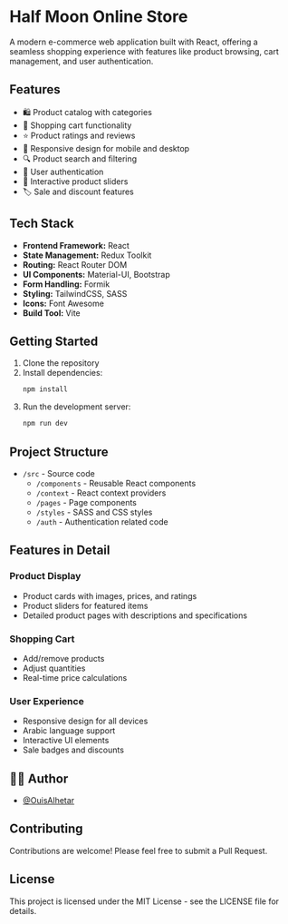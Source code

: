 # Half Moon Online Store

A modern e-commerce web application built with React, offering a seamless shopping experience with features like product browsing, cart management, and user authentication.

## Features

- 🛍️ Product catalog with categories
- 🛒 Shopping cart functionality
- ⭐ Product ratings and reviews
- 📱 Responsive design for mobile and desktop
- 🔍 Product search and filtering
- 👤 User authentication
- 💫 Interactive product sliders
- 🏷️ Sale and discount features

## Tech Stack

- **Frontend Framework:** React
- **State Management:** Redux Toolkit
- **Routing:** React Router DOM
- **UI Components:** Material-UI, Bootstrap
- **Form Handling:** Formik
- **Styling:** TailwindCSS, SASS
- **Icons:** Font Awesome
- **Build Tool:** Vite

## Getting Started

1. Clone the repository
2. Install dependencies:
   ```bash
   npm install
   ```
3. Run the development server:
   ```bash
   npm run dev
   ```

## Project Structure

- `/src` - Source code
  - `/components` - Reusable React components
  - `/context` - React context providers
  - `/pages` - Page components
  - `/styles` - SASS and CSS styles
  - `/auth` - Authentication related code

## Features in Detail

### Product Display
- Product cards with images, prices, and ratings
- Product sliders for featured items
- Detailed product pages with descriptions and specifications

### Shopping Cart
- Add/remove products
- Adjust quantities
- Real-time price calculations

### User Experience
- Responsive design for all devices
- Arabic language support
- Interactive UI elements
- Sale badges and discounts

## 👨‍💻 Author

- [@OuisAlhetar](https://github.com/OuisAlhetar)

## Contributing

Contributions are welcome! Please feel free to submit a Pull Request.

## License

This project is licensed under the MIT License - see the LICENSE file for details.
